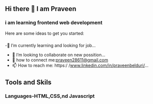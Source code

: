 ## Hi there 👋 I am  Praveen
### i am learning frontend web development

Here are some ideas to get you started:

### 
 -🌱 I’m currently learning and looking for job...
- 👯 I’m looking to collaborate on new possition...
- 🤔 how to connect me:praveen28611@gmail.com
- 📫 How to reach me: https:/ /www.linkedin.com/in/praveenbelduri/...

## Tools and Skils
### Languages-HTML,CSS,nd Javascript

